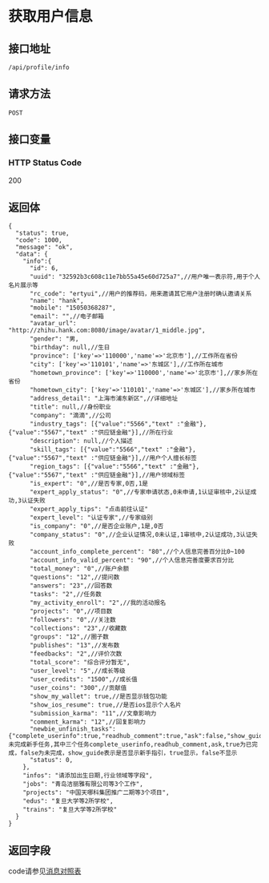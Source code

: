 # 获取用户信息

## 接口地址

`/api/profile/info`

## 请求方法

```POST ```

## 接口变量

### HTTP Status Code

200

## 返回体

```json5
{
  "status": true,
  "code": 1000,
  "message": "ok",
  "data": {
    "info":{
      "id": 6,
      "uuid": "32592b3c608c11e7bb55a45e60d725a7",//用户唯一表示符,用于个人名片展示等
      "rc_code": "ertyui",//用户的推荐码，用来邀请其它用户注册时确认邀请关系
      "name": "hank",
      "mobile": "15050368287",
      "email": "",//电子邮箱
      "avatar_url": "http://zhihu.hank.com:8080/image/avatar/1_middle.jpg",
      "gender": "男,
      "birthday": null,//生日
      "province": ['key'=>'110000','name'=>'北京市'],//工作所在省份
      "city": ['key'=>'110101','name'=>'东城区'],//工作所在城市
      "hometown_province": ['key'=>'110000','name'=>'北京市'],//家乡所在省份
      "hometown_city": ['key'=>'110101','name'=>'东城区'],//家乡所在城市
      "address_detail": "上海市浦东新区",//详细地址
      "title": null,//身份职业
      "company": "滴滴",//公司
      "industry_tags": [{"value":"5566","text" :"金融"},{"value":"5567","text" :"供应链金融"}],//所在行业
      "description": null,//个人描述
      "skill_tags": [{"value":"5566","text" :"金融"},{"value":"5567","text" :"供应链金融"}],//用户个人擅长标签
      "region_tags": [{"value":"5566","text" :"金融"},{"value":"5567","text" :"供应链金融"}],//用户领域标签
      "is_expert": "0",//是否专家,0否,1是
      "expert_apply_status": "0",//专家申请状态,0未申请,1认证审核中,2认证成功,3认证失败
      "expert_apply_tips": "点击前往认证"
      "expert_level": "认证专家",//专家级别
      "is_company": "0",//是否企业账户,1是,0否
      "company_status": "0",//企业认证情况,0未认证,1审核中,2认证成功,3认证失败
      "account_info_complete_percent": "80",//个人信息完善百分比0~100
      "account_info_valid_percent": "90",//个人信息完善度要求百分比
      "total_money": "0",//账户余额
      "questions": "12",//提问数
      "answers": "23",//回答数
      "tasks": "2",//任务数
      "my_activity_enroll": "2",//我的活动报名
      "projects": "0",//项目数
      "followers": "0",//关注数
      "collections": "23",//收藏数
      "groups": "12",//圈子数
      "publishes": "13",//发布数
      "feedbacks": "2",//评价次数
      "total_score": "综合评分暂无",
      "user_level": "5",//成长等级
      "user_credits": "1500",//成长值
      "user_coins": "300",//贡献值
      "show_my_wallet": true,//是否显示钱包功能
      "show_ios_resume": true,//是否ios显示个人名片
      "submission_karma": "11",//文章影响力
      "comment_karma": "12",//回复影响力
      "newbie_unfinish_tasks":{"complete_userinfo":true,"readhub_comment":true,"ask":false,"show_guide":true}//未完成新手任务,其中三个任务complete_userinfo,readhub_comment,ask,true为已完成，false为未完成，show_guide表示是否显示新手指引，true显示，false不显示
      "status": 0,
    },
    "infos": "请添加出生日期,行业领域等字段",
    "jobs": "青岛洁丽雅有限公司等3个工作",
    "projects": "中国天哪科集团推广二期等3个项目",
    "edus": "复旦大学等2所学校",
    "trains": "复旦大学等2所学校"
  }
}
```

## 返回字段



code请参见[消息对照表](消息对照表.md)